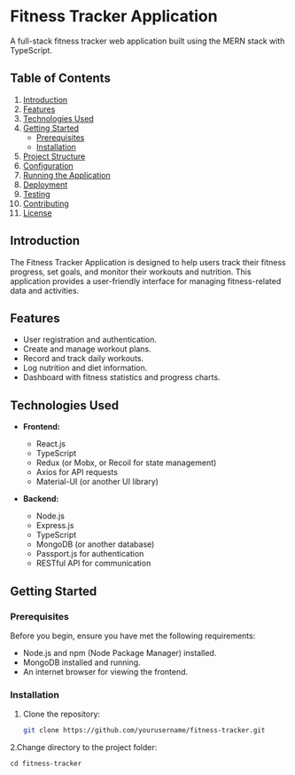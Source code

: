 # Fitness Tracker Application

A full-stack fitness tracker web application built using the MERN stack with TypeScript.

## Table of Contents

1. [Introduction](#introduction)
2. [Features](#features)
3. [Technologies Used](#technologies-used)
4. [Getting Started](#getting-started)
    - [Prerequisites](#prerequisites)
    - [Installation](#installation)
5. [Project Structure](#project-structure)
6. [Configuration](#configuration)
7. [Running the Application](#running-the-application)
8. [Deployment](#deployment)
9. [Testing](#testing)
10. [Contributing](#contributing)
11. [License](#license)

## Introduction

The Fitness Tracker Application is designed to help users track their fitness progress, set goals, and monitor their workouts and nutrition. This application provides a user-friendly interface for managing fitness-related data and activities.

## Features

- User registration and authentication.
- Create and manage workout plans.
- Record and track daily workouts.
- Log nutrition and diet information.
- Dashboard with fitness statistics and progress charts.

## Technologies Used

- **Frontend:**
  - React.js
  - TypeScript
  - Redux (or Mobx, or Recoil for state management)
  - Axios for API requests
  - Material-UI (or another UI library)

- **Backend:**
  - Node.js
  - Express.js
  - TypeScript
  - MongoDB (or another database)
  - Passport.js for authentication
  - RESTful API for communication

## Getting Started

### Prerequisites

Before you begin, ensure you have met the following requirements:

- Node.js and npm (Node Package Manager) installed.
- MongoDB installed and running.
- An internet browser for viewing the frontend.

### Installation

1. Clone the repository:

   ```bash
   git clone https://github.com/yourusername/fitness-tracker.git
2.Change directory to the project folder:
   
    cd fitness-tracker
